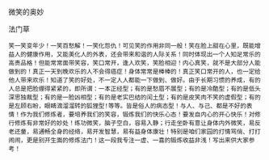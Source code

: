 微笑的奥妙

法门草


    笑一笑变年少！一笑百愁解！一笑化怨仇！可见笑的作用非同一般！笑在脸上甜在心里，既能增益人的健康作用，又能美化人的外表，还会带来和谐的人际关系！同时体现出一个人知足常乐的高贵品格！但能常常面带笑容，笑口常开，逢人欢笑，笑脸相迎！内心真笑，就不是大部分人能做到的！真正一天到晚欢乐的人不会得癌症！身体常常是棒棒的！真正笑口常开的人，也一定给他人带来欢乐！知道了笑的好处，不一定人人都能一下做到、做好。由于长期习惯的养成，有的人总是把脸绷得紧紧的，即所谓：一本正经型；有的是愁眉不展型；有的是冷酷型；有的是低头深思独裁型；有的是一脸凶相型；有的是老实巴结的闰土型；有的是皮笑肉不笑的虚假型；有的是左顾右盼，眼睛滴溜溜转的狐狸型!等等。皆是俗人的病态型！与人、与己、都是不好的表情！作为我们修炼者，要培养我们的笑容，锻炼我们的快乐心态！要发自内心的开心快乐！对修行修炼有非常好的妙处！练功微笑，脑子空白，容易入静；行走坐卧有意让身体内外微笑，易反老还童，易通畅全身的经络，易开发智慧，易有益身体康壮！特别是咱们家园的打情骂俏、打打闹闹，更是别开生面的修炼法门！这一段我专注一虚、一喜的锻炼收益非浅！写出来供大家参考！



